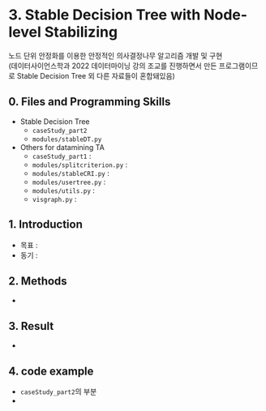# 3. Stable Decision Tree with Node-level Stabilizing
노드 단위 안정화를 이용한 안정적인 의사결정나무 알고리즘 개발 및 구현  
(데이터사이언스학과 2022 데이터마이닝 강의 조교를 진행하면서 만든 프로그램이므로 Stable Decision Tree 외 다른 자료들이 혼합돼있음)

## 0. Files and Programming Skills
+ Stable Decision Tree
  - `caseStudy_part2`
  - `modules/stableDT.py`
+ Others for datamining TA
  - `caseStudy_part1` :
  - `modules/splitcriterion.py` : 
  - `modules/stableCRI.py` :
  - `modules/usertree.py` : 
  - `modules/utils.py` : 
  - `visgraph.py` : 
  
## 1. Introduction
- 목표 : 
- 동기 : 

## 2. Methods
-

## 3. Result
- 

## 4. code example
- `caseStudy_part2`의 부분
- 
